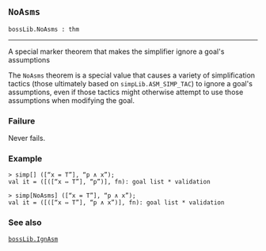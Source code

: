 ## `NoAsms`

``` hol4
bossLib.NoAsms : thm
```

------------------------------------------------------------------------

A special marker theorem that makes the simplifier ignore a goal's
assumptions

The `NoAsms` theorem is a special value that causes a variety of
simplification tactics (those ultimately based on
`simpLib.ASM_SIMP_TAC`) to ignore a goal's assumptions, even if those
tactics might otherwise attempt to use those assumptions when modifying
the goal.

### Failure

Never fails.

### Example

``` hol4
> simp[] ([“x = T”], “p ∧ x”);
val it = ([([“x ⇔ T”], “p”)], fn): goal list * validation

> simp[NoAsms] ([“x = T”], “p ∧ x”);
val it = ([([“x ⇔ T”], “p ∧ x”)], fn): goal list * validation
```

### See also

[`bossLib.IgnAsm`](#bossLib.IgnAsm)
